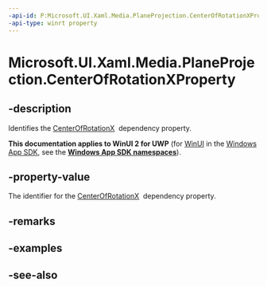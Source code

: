 ```yaml
---
-api-id: P:Microsoft.UI.Xaml.Media.PlaneProjection.CenterOfRotationXProperty
-api-type: winrt property
---
```


<!-- Property syntax
public Windows.UI.Xaml.DependencyProperty CenterOfRotationXProperty { get; }
-->

# Microsoft.UI.Xaml.Media.PlaneProjection.CenterOfRotationXProperty

## -description
Identifies the [CenterOfRotationX](planeprojection_centerofrotationx.md)  dependency property.

**This documentation applies to WinUI 2 for UWP** (for [WinUI](/windows/apps/winui/winui3/) in the [Windows App SDK](/windows/apps/windows-app-sdk/), see the **[Windows App SDK namespaces](/windows/windows-app-sdk/api/winrt/)**).

## -property-value
The identifier for the [CenterOfRotationX](planeprojection_centerofrotationx.md)  dependency property.

## -remarks

## -examples

## -see-also

